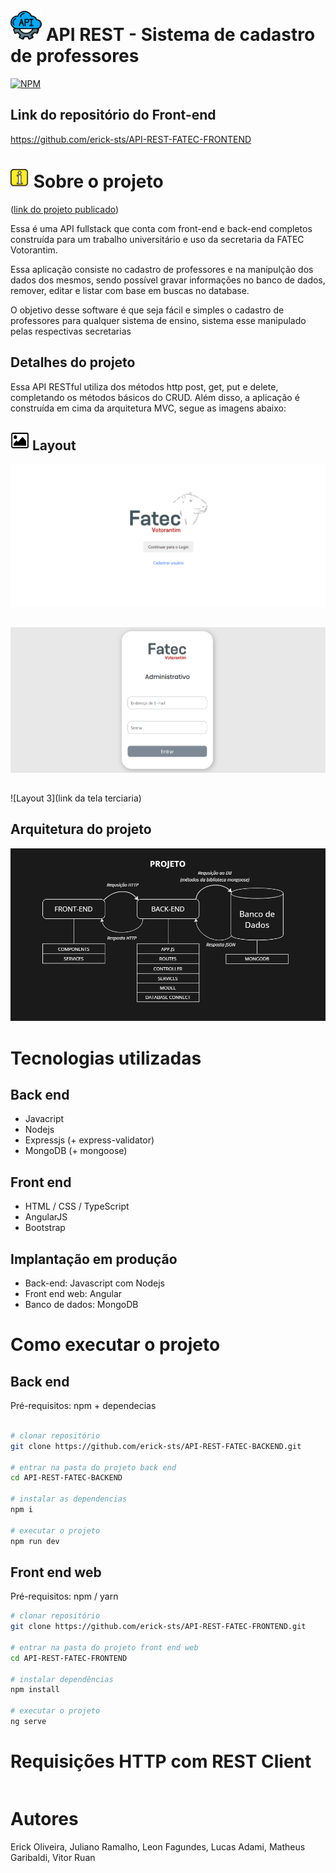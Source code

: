 # <img src="https://github.com/leonfagundes27/Assets/blob/main/Images/api.png" width="50" height="50"> API REST - Sistema de cadastro de professores 
[![NPM](https://img.shields.io/npm/l/react)](https://github.com/leonfagundes27/Backend-Projeto-Integrador/blob/main/LICENSE) 

## Link do repositório do Front-end
https://github.com/erick-sts/API-REST-FATEC-FRONTEND

# <img src="https://github.com/leonfagundes27/Assets/blob/main/Images/info.png" width="30" height="30"> Sobre o projeto 
([link do projeto publicado](https://api-rest-fatec-backend.onrender.com/doc))

Essa é uma API fullstack que conta com front-end e back-end completos construída para um trabalho universitário e uso da secretaria da FATEC Votorantim.

Essa aplicação consiste no cadastro de professores e na manipulção dos dados dos mesmos, sendo possível gravar informações no banco de dados, remover, editar e listar com base em buscas no database.

O objetivo desse software é que seja fácil e simples o cadastro de professores para qualquer sistema de ensino, sistema esse manipulado pelas respectivas secretarias

## Detalhes do projeto
Essa API RESTful utiliza dos métodos http post, get, put e delete, completando os métodos básicos do CRUD. Além disso, a aplicação é construída em cima da arquitetura MVC, segue as imagens abaixo:

## <img src="https://github.com/leonfagundes27/Assets/blob/main/Images/imagem.png" width="30" height="30"> Layout
![Tela Inicial](https://github.com/erick-sts/assets/blob/main/tela-inicio.png)
##
![Tela de Login](https://github.com/erick-sts/assets/blob/main/tela-login.png)
##
![Layout 3](link da tela terciaria)
##
## Arquitetura do projeto
![Arquitetura Projeto](https://github.com/leonfagundes27/Assets/blob/main/Images/arquitetura%20projeto.png)

# Tecnologias utilizadas
## Back end
- Javacript
- Nodejs
- Expressjs (+ express-validator)
- MongoDB (+ mongoose)

## Front end
- HTML / CSS / TypeScript
- AngularJS
- Bootstrap

## Implantação em produção
- Back-end: Javascript com Nodejs
- Front end web: Angular
- Banco de dados: MongoDB

# Como executar o projeto

## Back end
Pré-requisitos: npm + dependecias

```bash

# clonar repositório
git clone https://github.com/erick-sts/API-REST-FATEC-BACKEND.git

# entrar na pasta do projeto back end
cd API-REST-FATEC-BACKEND

# instalar as dependencias
npm i

# executar o projeto
npm run dev
```

## Front end web
Pré-requisitos: npm / yarn

```bash
# clonar repositório
git clone https://github.com/erick-sts/API-REST-FATEC-FRONTEND.git

# entrar na pasta do projeto front end web
cd API-REST-FATEC-FRONTEND

# instalar dependências
npm install

# executar o projeto
ng serve
```

# Requisições HTTP com REST Client
```bash


```

# Autores
Erick Oliveira, Juliano Ramalho, Leon Fagundes, Lucas Adami, Matheus Garibaldi, Vitor Ruan

